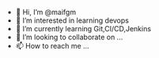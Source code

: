 - 👋 Hi, I’m @maifgm
- 👀 I’m interested in learning devops
- 🌱 I’m currently learning Git,CI/CD,Jenkins
- 💞️ I’m looking to collaborate on ...
- 📫 How to reach me ...

<!---
maifgm/maifgm is a ✨ special ✨ repository because its `README.md` (this file) appears on your GitHub profile.
You can click the Preview link to take a look at your changes.
--->
